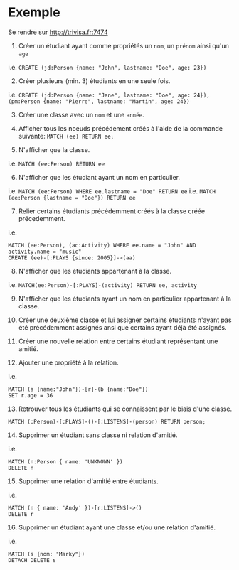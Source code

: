 # Exemple

Se rendre sur http://trivisa.fr:7474

1. Créer un étudiant ayant comme propriétés un `nom`, un `prénom` ainsi qu'un `age`

i.e. `CREATE (jd:Person {name: "John", lastname: "Doe", age: 23})`

2. Créer plusieurs (min. 3) étudiants en une seule fois.

i.e. `CREATE (jd:Person {name: "Jane", lastname: "Doe", age: 24}), (pm:Person {name: "Pierre", lastname: "Martin", age: 24})`

3. Créer une classe avec un `nom` et une `année`.

4. Afficher tous les noeuds précédement créés à l'aide de la commande suivante: `MATCH (ee) RETURN ee;`

5. N'afficher que la classe.

i.e. `MATCH (ee:Person) RETURN ee`

6. N'afficher que les étudiant ayant un nom en particulier.

i.e. `MATCH (ee:Person) WHERE ee.lastname = "Doe" RETURN ee`
i.e. `MATCH (ee:Person {lastname = "Doe"}) RETURN ee`

7. Relier certains étudiants précédemment créés à la classe créée précedemment.

i.e.
```
MATCH (ee:Person), (ac:Activity) WHERE ee.name = "John" AND activity.name = "music"
CREATE (ee)-[:PLAYS {since: 2005}]->(aa)
```

8. N'afficher que les étudiants appartenant à la classe.

i.e. `MATCH(ee:Person)-[:PLAYS]-(activity) RETURN ee, activity`

9. N'afficher que les étudiants ayant un nom en particulier appartenant à la classe.

10. Créer une deuxième classe et lui assigner certains étudiants n'ayant pas été précédemment assignés ansi que certains ayant déjà été assignés.

11. Créer une nouvelle relation entre certains étudiant représentant une amitié.

12. Ajouter une propriété à la relation.

i.e.
```
MATCH (a {name:"John"})-[r]-(b {name:"Doe"})
SET r.age = 36
```

13. Retrouver tous les étudiants qui se connaissent par le biais d'une classe.

`MATCH (:Person)-[:PLAYS]-()-[:LISTENS]-(person) RETURN person;`

14. Supprimer un étudiant sans classe ni relation d'amitié.

i.e.
```
MATCH (n:Person { name: 'UNKNOWN' })
DELETE n
```

15. Supprimer une relation d'amitié entre étudiants.

i.e.
```
MATCH (n { name: 'Andy' })-[r:LISTENS]->()
DELETE r
```

16. Supprimer un étudiant ayant une classe et/ou une relation d'amitié.

i.e.
```
MATCH (s {nom: "Marky"})
DETACH DELETE s
```

